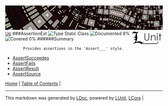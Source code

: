 ![](../Content/LUnit-banner-small.png "")
[<img align="right" src="../Content/LUnit-logo-small.png">](../../README.md)
[Up](../LUnit.md)
###AssertionExt
![Type Static Class](http://b.repl.ca/v1/Type-Static%20Class-lightgrey.png "") ![Documented 8%](http://b.repl.ca/v1/Documented-8%25-red.png "") ![Covered 0%](http://b.repl.ca/v1/Covered-0%25-red.png "")
######Summary

            Provides assertions in the 'Assert___' style.
            
 - [AssertSucceedes](AssertionExt_AssertSucceedes.md)
 - [AssertFails](AssertionExt_AssertFails.md)
 - [AssertResult](AssertionExt_AssertResult.md)
 - [AssertSource](AssertionExt_AssertSource.md)

[Home](../../README.md) | [Table of Contents](../../TableOfContents.md) | 

---

This markdown was generated by [LDoc](https://github.com/CodeSingularity/LDoc), powered by [LUnit](https://github.com/CodeSingularity/LUnit), [LCore](https://github.com/CodeSingularity/LCore) | 

